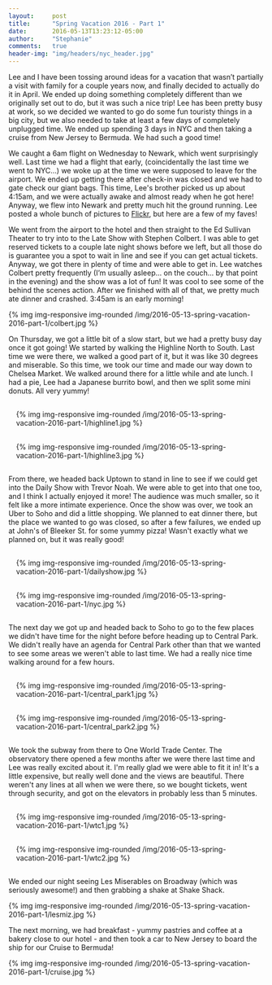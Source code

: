 ```yaml
---
layout:     post
title:      "Spring Vacation 2016 - Part 1"
date:       2016-05-13T13:23:12-05:00
author:     "Stephanie"
comments:   true
header-img: "img/headers/nyc_header.jpg"
---
```


Lee and I have been tossing around ideas for a vacation that wasn’t partially a visit with family for a couple years now, and finally decided to actually do it in April. We ended up doing something completely different than we originally set out to do, but it was such a nice trip! Lee has been pretty busy at work, so we decided we wanted to go do some fun touristy things in a big city, but we also needed to take at least a few days of completely unplugged time. We ended up spending 3 days in NYC and then taking a cruise from New Jersey to Bermuda. We had such a good time!

We caught a 6am flight on Wednesday to Newark, which went surprisingly well. Last time we had a flight that early, (coincidentally the last time we went to NYC...) we woke up at the time we were supposed to leave for the airport. We ended up getting there after check-in was closed and we had to gate check our giant bags. This time, Lee's brother picked us up about 4:15am, and we were actually awake and almost ready when he got here! Anyway, we flew into Newark and pretty much hit the ground running. Lee posted a whole bunch of pictures to [Flickr](https://www.flickr.com/photos/jlgoolsbee/albums/72157668067451812), but here are a few of my faves! 

We went from the airport to the hotel and then straight to the Ed Sullivan Theater to try into to the Late Show with Stephen Colbert. I was able to get reserved tickets to a couple late night shows before we left, but all those do is guarantee you a spot to wait in line and see if you can get actual tickets. Anyway, we got there in plenty of time and were able to get in. Lee watches Colbert pretty frequently (I’m usually asleep... on the couch... by that point in the evening) and the show was a lot of fun! It was cool to see some of the behind the scenes action. After we finished with all of that, we pretty much ate dinner and crashed. 3:45am is an early morning!

{% img img-responsive img-rounded /img/2016-05-13-spring-vacation-2016-part-1/colbert.jpg %}

On Thursday, we got a little bit of a slow start, but we had a pretty busy day once it got going! We started by walking the Highline North to South. Last time we were there, we walked a good part of it, but it was like 30 degrees and miserable. So this time, we took our time and made our way down to Chelsea Market. We walked around there for a little while and ate lunch. I had a pie, Lee had a Japanese burrito bowl, and then we split some mini donuts. All very yummy!

<div class="row">
  <div class="col-sm-6" style="padding: 15px;">{% img img-responsive img-rounded /img/2016-05-13-spring-vacation-2016-part-1/highline1.jpg %}</div>
  <div class="col-sm-6" style="padding: 15px;">{% img img-responsive img-rounded /img/2016-05-13-spring-vacation-2016-part-1/highline3.jpg %}</div>
</div>

From there, we headed back Uptown to stand in line to see if we could get into the Daily Show with Trevor Noah. We were able to get into that one too, and I think I actually enjoyed it more! The audience was much smaller, so it felt like a more intimate experience. Once the show was over, we took an Uber to Soho and did a little shopping. We planned to eat dinner there, but the place we wanted to go was closed, so after a few failures, we ended up at John's of Bleeker St. for some yummy pizza! Wasn't exactly what we planned on, but it was really good!

<div class="row">
  <div class="col-sm-6" style="padding: 15px;">{% img img-responsive img-rounded /img/2016-05-13-spring-vacation-2016-part-1/dailyshow.jpg %}</div>
  <div class="col-sm-6" style="padding: 15px;">{% img img-responsive img-rounded /img/2016-05-13-spring-vacation-2016-part-1/nyc.jpg %}</div>
</div>

The next day we got up and headed back to Soho to go to the few places we didn't have time for the night before before heading up to Central Park. We didn't really have an agenda for Central Park other than that we wanted to see some areas we weren't able to last time. We had a really nice time walking around for a few hours.

<div class="row">
  <div class="col-sm-6" style="padding: 15px;">{% img img-responsive img-rounded /img/2016-05-13-spring-vacation-2016-part-1/central_park1.jpg %}</div>
  <div class="col-sm-6" style="padding: 15px;">{% img img-responsive img-rounded /img/2016-05-13-spring-vacation-2016-part-1/central_park2.jpg %}</div>
</div>

We took the subway from there to One World Trade Center. The observatory there opened a few months after we were there last time and Lee was really excited about it. I'm really glad we were able to fit it in! It's a little expensive, but really well done and the views are beautiful. There weren't any lines at all when we were there, so we bought tickets, went through security, and got on the elevators in probably less than 5 minutes.

<div class="row">
  <div class="col-sm-6" style="padding: 15px;">{% img img-responsive img-rounded /img/2016-05-13-spring-vacation-2016-part-1/wtc1.jpg %}</div>
  <div class="col-sm-6" style="padding: 15px;">{% img img-responsive img-rounded /img/2016-05-13-spring-vacation-2016-part-1/wtc2.jpg %}</div>
</div>

We ended our night seeing Les Miserables on Broadway (which was seriously awesome!) and then grabbing a shake at Shake Shack.

{% img img-responsive img-rounded /img/2016-05-13-spring-vacation-2016-part-1/lesmiz.jpg %}

The next morning, we had breakfast - yummy pastries and coffee at a bakery close to our hotel -  and then took  a car to New Jersey to board the ship for our Cruise to Bermuda!

{% img img-responsive img-rounded /img/2016-05-13-spring-vacation-2016-part-1/cruise.jpg %}